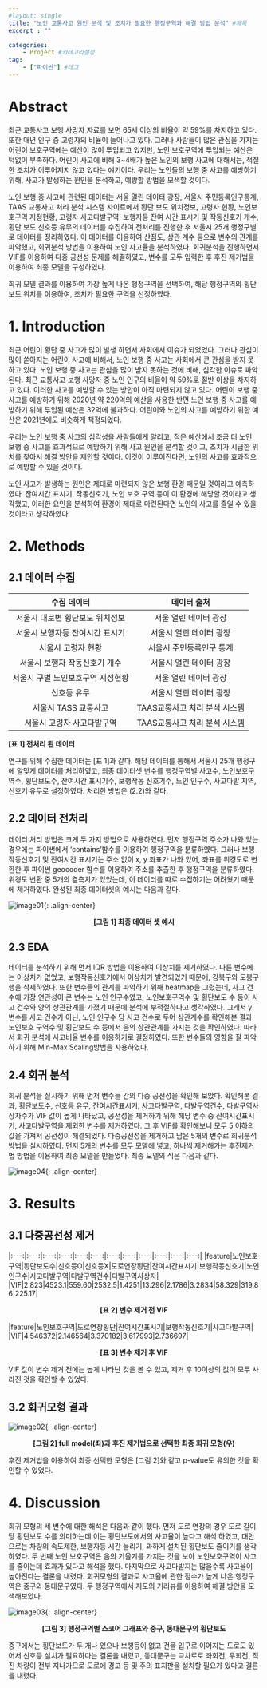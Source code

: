 ```yaml
---
#layout: single
title: "노인 교통사고 원인 분석 및 조치가 필요한 행정구역과 해결 방법 분석" #제목
excerpt : ""

categories: 
    - Project #카테고리설정
tag: 
    - ["파이썬"] #테그
---
```



# Abstract

최근 교통사고 보행 사망자 자료를 보면 65세 이상의 비율이 약 59%를 차지하고 있다. 또한 매년 인구 중 고령자의 비율이 늘어나고 있다. 그러나 사람들이 많은 관심을 가지는 어린이 보호구역에는 예산이 많이 투입되고 있지만, 노인 보호구역에 투입되는 예산은 턱없이 부족하다. 어린이 사고에 비해 3~4배가 높은 노인의 보행 사고에 대해서는, 적절한 조치가 이루어지지 않고 있다는 얘기이다. 우리는 노인들의 보행 중 사고를 예방하기 위해, 사고가 발생하는 원인을 분석하고, 예방할 방법을 모색할 것이다.

노인 보행 중 사고에 관련된 데이터는 서울 열린 데이터 광장, 서울시 주민등록인구통계, TAAS 교통사고 처리 분석 시스템 사이트에서 횡단 보도 위치정보, 고령자 현황, 노인보호구역 지정현황, 고령자 사고다발구역, 보행자등 잔여 시간 표시기 및 작동신호기 개수, 횡단 보도 신호등 유무의 데이터를 수집하여 전처리를 진행한 후 서울시 25개 행정구별로 데이터를 정리하였다. 이 데이터를 이용하여 산점도, 상관 계수 등으로 변수의 관계를 파악했고, 회귀분석 방법을 이용하여 노인 사고율을 분석하였다. 회귀분석을 진행하면서 VIF를 이용하여 다중 공선성 문제를 해결하였고, 변수를 모두 입력한 후 후진 제거법을 이용하여 최종 모델을 구성하였다.

회귀 모델 결과를 이용하여 가장 높게 나온 행정구역을 선택하여, 해당 행정구역의 횡단보도 위치를 이용하여, 조치가 필요한 구역을 선정하였다.

# 1. Introduction

최근 어린이 횡단 중 사고가 많이 발생 하면서 사회에서 이슈가 되었었다. 그러나 관심이 많이 쏟아지는 어린이 사고에 비해서, 노인 보행 중 사고는 사회에서 큰 관심을 받지 못하고 있다. 노인 보행 중 사고는 관심을 많이 받지 못하는 것에 비해, 심각한 이슈로 파악된다. 최근 교통사고 보행 사망자 중 노인 인구의 비율이 약 59%로 절반 이상을 차지하고 있다. 
이러한 사고를 예방할 수 있는 방안이 아직 마련되지 않고 있다. 어린이 보행 중 사고를 예방하기 위해 2020년 약 220억의 예산을 사용한 반면 노인 보행 중 사고를 예방하기 위해 투입된 예산은 32억에 불과하다. 어린이와 노인의 사고를 예방하기 위한 예산은 2021년에도 비슷하게 책정되었다.

우리는 노인 보행 중 사고의 심각성을 사람들에게 알리고, 적은 예산에서 조금 더 노인 보행 중 사고를 효과적으로 예방하기 위해 사고 원인을 분석할 것이고, 조치가 시급한 위치를 찾아서 해결 방안을 제안할 것이다. 이것이 이루어진다면, 노인의 사고를 효과적으로 예방할 수 있을 것이다.

노인 사고가 발생하는 원인은 제대로 마련되지 않은 보행 환경 때문일 것이라고 예측하였다. 잔여시간 표시기, 작동신호기, 노인 보호 구역 등이 이 환경에 해당할 것이라고 생각했고, 이러한 요인을 분석하여 환경이 제대로 마련된다면 노인의 사고를 줄일 수 있을 것이라고 생각하였다.

# 2. Methods

## 2.1 데이터 수집


|수집 데이터|데이터 출처|
|:---:|:---:|
|서울시 대로변 횡단보도 위치정보|서울 열린 데이터 광장|
|서울시 보행자등 잔여시간 표시기|서울시 열린 데이터 광장|
|서울시 고령자 현황|서울시 주민등록인구 통계|
|서울시 보행자 작동신호기 개수|서울시 열린 데이터 광장|
|서울시 구별 노인보호구역 지정현황|서울 열린 데이터 광장|
|신호등 유무|서울시 열린 데이터 광장|
|서울시 TASS 교통사고|TAAS교통사고 처리 분석 시스템|
|서울시 고령자 사고다발구역|TAAS교통사고 처리 분석 시스템|

**[표 1] 전처리 된 데이터**

연구를 위해 수집한 데이터는 [표 1]과 같다. 해당 데이터를 통해서 서울시 25개 행정구에 알맞게 데이터를 처리하였고, 최종 데이터셋 변수를 행정구역별 사고수, 노인보호구역수, 횡단보도수, 잔여시간 표시기수, 보행작동 신호기수, 노인 인구수, 사고다발 지역, 신호기 유무로 설정하였다. 처리한 방법은 (2.2)와 같다. 


## 2.2 데이터 전처리

데이터 처리 방법은 크게 두 가지 방법으로 사용하였다. 먼저 행정구역 주소가 나와 있는 경우에는 파이썬에서 ‘contains’함수를 이용하여 행정구역을 분류하였다. 그러나 보행작동신호기 및 잔여시간 표시기는 주소 없이 x, y 좌표가 나와 있어, 좌표를 위경도로 변환한 후 파이썬 geocoder 함수를 이용하여 주소를 추출한 후 행정구역을 분류하였다. 위경도 변환 중 5개의 결측치가 있었는데, 이 데이터를 따로 수집하기는 어려웠기 때문에 제거하였다. 완성된 최종 데이터셋의 예시는 다음과 같다.

![image01](/assets/images/Silver_zone/image01.png){: .align-center}

**<center>[그림 1] 최종 데이터 셋 예시</center>**


## 2.3 EDA

데이터를 분석하기 위해 먼저 IQR 방법을 이용하여 이상치를 제거하였다. 다른 변수에는 이상치가 없었고, 보행작동신호기에서 이상치가 발견되었기 때문에, 강북구와 도봉구 행을 삭제하였다.
또한 변수들의 관계를 파악하기 위해 heatmap을 그렸는데, 사고 건수에 가장 연관성이 큰 변수는 노인 인구수였고, 노인보호구역수 및 횡단보도 수 등이 사고 건수와 양의 상관관계를 가졌기 때문에 분석에 부적절하다고 생각하였다. 그래서 y 변수를 사고 건수가 아닌, 노인 인구수 당 사고 건수로 두어 상관계수를 확인해본 결과 노인보호 구역수 및 횡단보도 수 등에서 음의 상관관계를 가지는 것을 확인하였다. 따라서 회귀 분석에 사고비율 변수를 이용하기로 결정하였다. 또한 변수들의 영향을 잘 파악하기 위해 Min-Max Scaling방법을 사용하였다.

## 2.4 회귀 분석

회귀 분석을 실시하기 위해 먼저 변수들 간의 다중 공선성을 확인해 보았다. 확인해본 결과, 횡단보도수, 신호등 유무, 잔여시간표시기, 사고다발구역, 다발구역건수, 다발구역사상자수가 VIF 값이 높게 나타났고, 공선성을 제거하기 위해 해당 변수 중 잔여시간표시기, 사고다발구역을 제외한 변수를 제거하였다. 그 후 VIF를 확인해보니 모두 5 이하의 값을 가져서 공선성이 해결되었다.
다중공선성을 제거하고 남은 5개의 변수로 회귀분석방법을 실시하였다. 먼저 5개의 변수를 모두 모델에 넣고, 하나씩 제거해가는 후진제거법 방법을 이용하여 최종 모델을 만들었다. 최종 모델의 식은 다음과 같다.


![image04](/assets/images/Silver_zone/image04.png){: .align-center}

# 3. Results

## 3.1 다중공선성 제거                

|:---:|:---:|:---:|:---:|:---:|:---:|:---:|:---:|:---:|:---:|:---:|:---:|
|feature|노인보호구역|횡단보도수|신호등O|신호등X|도로연장횡단|잔여시간표시기|보행작동신호기|노인인구수|사고다발구역|다발구역건수|다발구역사상자|
|VIF|2.823|4523.1|559.60|2532.5|1.4251|13.296|2.1786|3.2834|58.329|319.86|225.17|

**<center>[표 2] 변수 제거 전 VIF</center>** 


|feature|노인보호구역|도로연장횡단|잔여시간표시기|보행작동신호기|사고다발구역|
|VIF|4.546372|2.146564|3.370182|3.617993|2.736697|

**<center>[표 3] 변수 제거 후 VIF</center>** 

VIF 값이 변수 제거 전에는 높게 나타난 것을 볼 수 있고, 제거 후 10이상의 값이 모두 사라진 것을 확인할 수 있었다.

## 3.2 회귀모형 결과

![image02](/assets/images/Silver_zone/image02.png){: .align-center}

**<center>[그림 2] full model(좌)과 후진 제거법으로 선택한 최종 회귀 모형(우)</center>**

후진 제거법을 이용하여 최종 선택한 모형은 [그림 2]와 같고 p-value도 유의한 것을 확인할 수 있었다. 

# 4. Discussion

회귀 모형의 세 변수에 대한 해석은 다음과 같이 했다. 먼저 도로 연장의 경우 도로 길이당 횡단보도 수를 의미하는데 이는 횡단보도에서의 사고율이 높다고 해석 하였고, 대안으로는 차량의 속도제한, 보행자등 시간 늘리기, 과하게 설치된 횡단보도 줄이기를 생각하였다. 두 번째 노인 보호구역은 음의 기울기를 가지는 것을 보아 노인보호구역이 사고를 줄이는데 효과가 있다고 해석을 했다. 마지막으로 사고다발지는 많을수록 사고율이 높아진다는 결론을 내렸다. 
회귀모형의 결과로 사고율에 관한 점수가 높게 나온 행정구역은 중구와 동대문구였다. 두 행정구역에서 지도의 거리뷰를 이용하여 해결 방안을 모색해보았다.

![image03](/assets/images/Silver_zone/image03.png){: .align-center}

**<center>[그림 3] 행정구역별 스코어 그래프와 중구, 동대문구의 횡단보도</center>**

중구에서는 횡단보도가 두 개나 있으나 보행등이 없고 건물 입구로 이어지는 도로도 있어서 신호등 설치가 필요하다는 결론을 내렸고, 동대문구는 교차로로 좌회전, 우회전, 직진 차량이 전부 지나가므로 도로에 경고 등 및 주의 표지판을 설치할 필요가 있다고 결론을 내렸다.